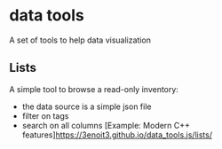 # data tools
A set of tools to help data visualization
## Lists
A simple tool to browse a read-only inventory:
* the data source is a simple json file
* filter on tags
* search on all columns
[Example: Modern C++ features]https://3enoit3.github.io/data_tools.js/lists/
